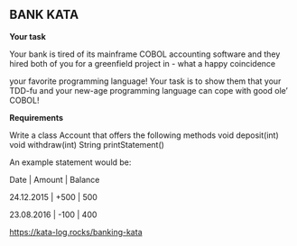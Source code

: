 ## **BANK KATA**

**Your task** 

Your bank is tired of its mainframe COBOL accounting software and they hired both of you for a greenfield project in - what a happy coincidence

your favorite programming language!
Your task is to show them that your TDD-fu and your new-age programming language can cope with good ole’ COBOL!

**Requirements**

Write a class Account that offers the following methods void deposit(int) void withdraw(int) String printStatement()

An example statement would be:

Date | Amount | Balance

24.12.2015 | +500 | 500

23.08.2016 | -100 | 400


https://kata-log.rocks/banking-kata